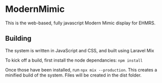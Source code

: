 # ModernMimic

This is the web-based, fully javascript Modern Mimic display for EHMRS.

## Building
The system is written in JavaScript and CSS, and built using Laravel Mix

To kick off a build, first install the node dependancies: `npm install`

Once those have been installed, run `npx mix --production`. This creates a
minified build of the system. Files will be created in the dist folder.
